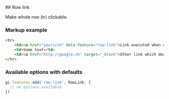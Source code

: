 ## Row link

Make whole row (tr) clickable.

### Markup example

```html
<tr>
    <td><a href="yoursite" data-feature="row-link">Link executed when clicked on row</a></td>
    <td>Some text</td>
    <td><a href="http://google.ch" target="_blank">Other link which doesnt trigger row click</a></td>
</tr>
```

### Available options with defaults

```js
gi.features.add('row-link', RowLink, {
  // no options available
})
```
